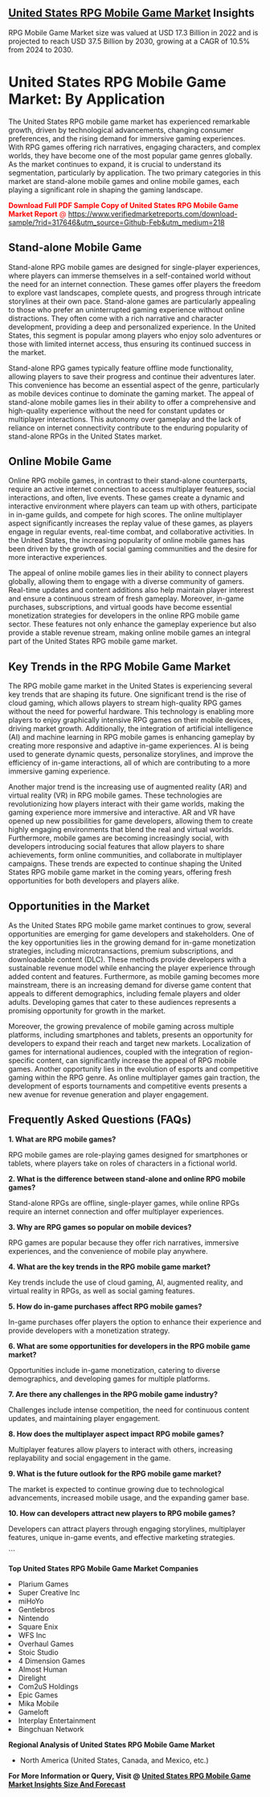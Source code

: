 <h2><a href="https://www.verifiedmarketreports.com/download-sample/?rid=317646&amp;utm_source=Github-Feb&amp;utm_medium=218" target="_blank">United States RPG Mobile Game Market</a> Insights</h2><p>RPG Mobile Game Market size was valued at USD 17.3 Billion in 2022 and is projected to reach USD 37.5 Billion by 2030, growing at a CAGR of 10.5% from 2024 to 2030.</p><p> <h1>United States RPG Mobile Game Market: By Application</h1> <p>The United States RPG mobile game market has experienced remarkable growth, driven by technological advancements, changing consumer preferences, and the rising demand for immersive gaming experiences. With RPG games offering rich narratives, engaging characters, and complex worlds, they have become one of the most popular game genres globally. As the market continues to expand, it is crucial to understand its segmentation, particularly by application. The two primary categories in this market are stand-alone mobile games and online mobile games, each playing a significant role in shaping the gaming landscape.</p> <p><p><span class=""><span style="color: #ff0000;"><strong>Download Full PDF Sample Copy of United States RPG Mobile Game Market Report</strong> @ </span><a href="https://www.verifiedmarketreports.com/download-sample/?rid=317646&amp;utm_source=Github-Feb&amp;utm_medium=218" target="_blank">https://www.verifiedmarketreports.com/download-sample/?rid=317646&amp;utm_source=Github-Feb&amp;utm_medium=218</a></span></p></p> <h2>Stand-alone Mobile Game</h2> <p>Stand-alone RPG mobile games are designed for single-player experiences, where players can immerse themselves in a self-contained world without the need for an internet connection. These games offer players the freedom to explore vast landscapes, complete quests, and progress through intricate storylines at their own pace. Stand-alone games are particularly appealing to those who prefer an uninterrupted gaming experience without online distractions. They often come with a rich narrative and character development, providing a deep and personalized experience. In the United States, this segment is popular among players who enjoy solo adventures or those with limited internet access, thus ensuring its continued success in the market.</p> <p>Stand-alone RPG games typically feature offline mode functionality, allowing players to save their progress and continue their adventures later. This convenience has become an essential aspect of the genre, particularly as mobile devices continue to dominate the gaming market. The appeal of stand-alone mobile games lies in their ability to offer a comprehensive and high-quality experience without the need for constant updates or multiplayer interactions. This autonomy over gameplay and the lack of reliance on internet connectivity contribute to the enduring popularity of stand-alone RPGs in the United States market.</p> <h2>Online Mobile Game</h2> <p>Online RPG mobile games, in contrast to their stand-alone counterparts, require an active internet connection to access multiplayer features, social interactions, and often, live events. These games create a dynamic and interactive environment where players can team up with others, participate in in-game guilds, and compete for high scores. The online multiplayer aspect significantly increases the replay value of these games, as players engage in regular events, real-time combat, and collaborative activities. In the United States, the increasing popularity of online mobile games has been driven by the growth of social gaming communities and the desire for more interactive experiences.</p> <p>The appeal of online mobile games lies in their ability to connect players globally, allowing them to engage with a diverse community of gamers. Real-time updates and content additions also help maintain player interest and ensure a continuous stream of fresh gameplay. Moreover, in-game purchases, subscriptions, and virtual goods have become essential monetization strategies for developers in the online RPG mobile game sector. These features not only enhance the gameplay experience but also provide a stable revenue stream, making online mobile games an integral part of the United States RPG mobile game market.</p> <h2>Key Trends in the RPG Mobile Game Market</h2> <p>The RPG mobile game market in the United States is experiencing several key trends that are shaping its future. One significant trend is the rise of cloud gaming, which allows players to stream high-quality RPG games without the need for powerful hardware. This technology is enabling more players to enjoy graphically intensive RPG games on their mobile devices, driving market growth. Additionally, the integration of artificial intelligence (AI) and machine learning in RPG mobile games is enhancing gameplay by creating more responsive and adaptive in-game experiences. AI is being used to generate dynamic quests, personalize storylines, and improve the efficiency of in-game interactions, all of which are contributing to a more immersive gaming experience.</p> <p>Another major trend is the increasing use of augmented reality (AR) and virtual reality (VR) in RPG mobile games. These technologies are revolutionizing how players interact with their game worlds, making the gaming experience more immersive and interactive. AR and VR have opened up new possibilities for game developers, allowing them to create highly engaging environments that blend the real and virtual worlds. Furthermore, mobile games are becoming increasingly social, with developers introducing social features that allow players to share achievements, form online communities, and collaborate in multiplayer campaigns. These trends are expected to continue shaping the United States RPG mobile game market in the coming years, offering fresh opportunities for both developers and players alike.</p> <h2>Opportunities in the Market</h2> <p>As the United States RPG mobile game market continues to grow, several opportunities are emerging for game developers and stakeholders. One of the key opportunities lies in the growing demand for in-game monetization strategies, including microtransactions, premium subscriptions, and downloadable content (DLC). These methods provide developers with a sustainable revenue model while enhancing the player experience through added content and features. Furthermore, as mobile gaming becomes more mainstream, there is an increasing demand for diverse game content that appeals to different demographics, including female players and older adults. Developing games that cater to these audiences represents a promising opportunity for growth in the market.</p> <p>Moreover, the growing prevalence of mobile gaming across multiple platforms, including smartphones and tablets, presents an opportunity for developers to expand their reach and target new markets. Localization of games for international audiences, coupled with the integration of region-specific content, can significantly increase the appeal of RPG mobile games. Another opportunity lies in the evolution of esports and competitive gaming within the RPG genre. As online multiplayer games gain traction, the development of esports tournaments and competitive events presents a new avenue for revenue generation and player engagement.</p> <h2>Frequently Asked Questions (FAQs)</h2> <p><strong>1. What are RPG mobile games?</strong></p> <p>RPG mobile games are role-playing games designed for smartphones or tablets, where players take on roles of characters in a fictional world.</p> <p><strong>2. What is the difference between stand-alone and online RPG mobile games?</strong></p> <p>Stand-alone RPGs are offline, single-player games, while online RPGs require an internet connection and offer multiplayer experiences.</p> <p><strong>3. Why are RPG games so popular on mobile devices?</strong></p> <p>RPG games are popular because they offer rich narratives, immersive experiences, and the convenience of mobile play anywhere.</p> <p><strong>4. What are the key trends in the RPG mobile game market?</strong></p> <p>Key trends include the use of cloud gaming, AI, augmented reality, and virtual reality in RPGs, as well as social gaming features.</p> <p><strong>5. How do in-game purchases affect RPG mobile games?</strong></p> <p>In-game purchases offer players the option to enhance their experience and provide developers with a monetization strategy.</p> <p><strong>6. What are some opportunities for developers in the RPG mobile game market?</strong></p> <p>Opportunities include in-game monetization, catering to diverse demographics, and developing games for multiple platforms.</p> <p><strong>7. Are there any challenges in the RPG mobile game industry?</strong></p> <p>Challenges include intense competition, the need for continuous content updates, and maintaining player engagement.</p> <p><strong>8. How does the multiplayer aspect impact RPG mobile games?</strong></p> <p>Multiplayer features allow players to interact with others, increasing replayability and social engagement in the game.</p> <p><strong>9. What is the future outlook for the RPG mobile game market?</strong></p> <p>The market is expected to continue growing due to technological advancements, increased mobile usage, and the expanding gamer base.</p> <p><strong>10. How can developers attract new players to RPG mobile games?</strong></p> <p>Developers can attract players through engaging storylines, multiplayer features, unique in-game events, and effective marketing strategies.</p> ```</p><p><strong>Top United States RPG Mobile Game Market Companies</strong></p><div data-test-id=""><p><li>Plarium Games</li><li> Super Creative Inc</li><li> miHoYo</li><li> Gentlebros</li><li> Nintendo</li><li> Square Enix</li><li> WFS Inc</li><li> Overhaul Games</li><li> Stoic Studio</li><li> 4 Dimension Games</li><li> Almost Human</li><li> Direlight</li><li> Com2uS Holdings</li><li> Epic Games</li><li> Mika Mobile</li><li> Gameloft</li><li> Interplay Entertainment</li><li> Bingchuan Network</li></p><div><strong>Regional Analysis of&nbsp;United States RPG Mobile Game Market</strong></div><ul><li dir="ltr"><p dir="ltr">North America&nbsp;(United States, Canada, and Mexico, etc.)</p></li></ul><p><strong>For More Information or Query, Visit @&nbsp;</strong><strong><a href="https://www.verifiedmarketreports.com/product/rpg-mobile-game-market/?utm_source=Github-Feb&amp;utm_medium=218" target="_blank">United States RPG Mobile Game Market Insights Size And Forecast</a></strong></p></div>

